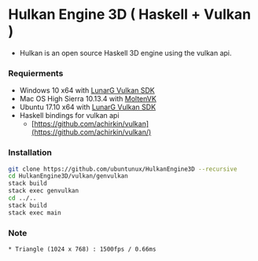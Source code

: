# Hulkan Engine 3D ( Haskell + Vulkan )
  * Hulkan is an open source Haskell 3D engine using the vulkan api.  
    
### Requierments
  * Windows 10 x64 with [LunarG Vulkan SDK](https://www.lunarg.com/vulkan-sdk/)
  * Mac OS High Sierra 10.13.4 with [MoltenVK](https://github.com/KhronosGroup/MoltenVK)
  * Ubuntu 17.10 x64 with [LunarG Vulkan SDK](https://www.lunarg.com/vulkan-sdk/)
  * Haskell bindings for vulkan api
    * [https://github.com/achirkin/vulkan](https://github.com/achirkin/vulkan/)
  
### Installation
```bash
git clone https://github.com/ubuntunux/HulkanEngine3D --recursive
cd HulkanEngine3D/vulkan/genvulkan
stack build
stack exec genvulkan
cd ../..
stack build
stack exec main
```

### Note
    * Triangle (1024 x 768) : 1500fps / 0.66ms
